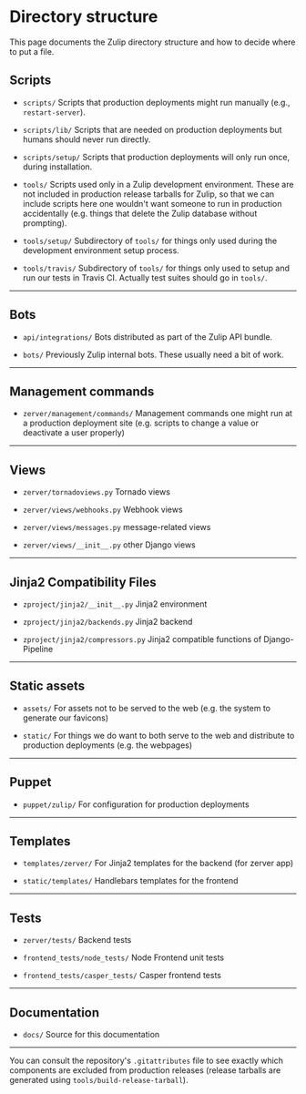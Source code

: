Directory structure
===================

This page documents the Zulip directory structure and how to decide
where to put a file.

Scripts
-------

* `scripts/` Scripts that production deployments might run manually
  (e.g., `restart-server`).

* `scripts/lib/` Scripts that are needed on production deployments but
  humans should never run directly.

* `scripts/setup/` Scripts that production deployments will only run
  once, during installation.

* `tools/` Scripts used only in a Zulip development environment.
  These are not included in production release tarballs for Zulip, so
  that we can include scripts here one wouldn't want someone to run in
  production accidentally (e.g. things that delete the Zulip database
  without prompting).

* `tools/setup/` Subdirectory of `tools/` for things only used during
  the development environment setup process.

* `tools/travis/` Subdirectory of `tools/` for things only used to
  setup and run our tests in Travis CI.  Actually test suites should
  go in `tools/`.

---------------------------------------------------------

Bots
----

* `api/integrations/` Bots distributed as part of the Zulip API bundle.

* `bots/` Previously Zulip internal bots. These usually need a bit of
   work.

-----------------------------------------------------

Management commands
-------------------

* `zerver/management/commands/` Management commands one might run at a
  production deployment site (e.g. scripts to change a value or
  deactivate a user properly)

-------------------------------------------------------------------------

Views
-----

* `zerver/tornadoviews.py` Tornado views

* `zerver/views/webhooks.py` Webhook views

* `zerver/views/messages.py` message-related views

* `zerver/views/__init__.py` other Django views

----------------------------------------

Jinja2 Compatibility Files
--------------------------

* `zproject/jinja2/__init__.py` Jinja2 environment

* `zproject/jinja2/backends.py` Jinja2 backend

* `zproject/jinja2/compressors.py` Jinja2 compatible functions of
   Django-Pipeline

-----------------------------------------------------------------------

Static assets
-------------

* `assets/` For assets not to be served to the web (e.g. the system to
            generate our favicons)

* `static/` For things we do want to both serve to the web and
            distribute to production deployments (e.g. the webpages)

---------------------------------------------------------------

Puppet
------

* `puppet/zulip/` For configuration for production deployments

-------------------------------------------------------------------

Templates
---------

* `templates/zerver/` For Jinja2 templates for the backend (for zerver app)

* `static/templates/` Handlebars templates for the frontend

-----------------------------------------------------------------------

Tests
-----

* `zerver/tests/` Backend tests

* `frontend_tests/node_tests/` Node Frontend unit tests

* `frontend_tests/casper_tests/` Casper frontend tests

-----------------------------------------------------------------------


Documentation
-------------

*  `docs/`        Source for this documentation

--------------------------------------------------------------

You can consult the repository's `.gitattributes` file to see exactly
which components are excluded from production releases (release
tarballs are generated using `tools/build-release-tarball`).
